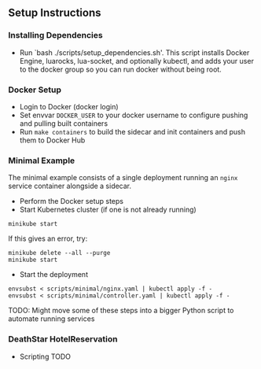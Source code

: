 ## Setup Instructions

### Installing Dependencies
- Run `bash ./scripts/setup_dependencies.sh'. This script installs Docker Engine, luarocks, lua-socket, and optionally kubectl, and adds your user to the docker group so you can run docker without being root.

### Docker Setup
- Login to Docker (docker login)
- Set envvar `DOCKER_USER` to your docker username to configure pushing and pulling built containers
- Run `make containers` to build the sidecar and init containers and push them to Docker Hub

### Minimal Example
The minimal example consists of a single deployment running an `nginx` service container alongside a sidecar.
- Perform the Docker setup steps
- Start Kubernetes cluster (if one is not already running)
```
minikube start
```
If this gives an error, try:
```
minikube delete --all --purge
minikube start
```
- Start the deployment
```
envsubst < scripts/minimal/nginx.yaml | kubectl apply -f -
envsubst < scripts/minimal/controller.yaml | kubectl apply -f -
```
TODO: Might move some of these steps into a bigger Python script to automate running services

### DeathStar HotelReservation
- Scripting TODO
